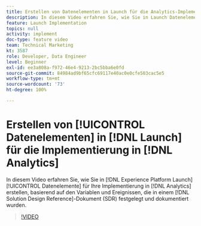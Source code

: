 ```yaml
---
title: Erstellen von Datenelementen in Launch für die Analytics-Implementierung
description: In diesem Video erfahren Sie, wie Sie in Launch Datenelemente für Ihre Analytics-Implementierung erstellen, basierend auf den Variablen und Ereignissen, die in einem Lösungs-Design-Referenzdokument (Solution Design Reference, SDR) festgelegt und dokumentiert wurden.
feature: Launch Implementation
topics: null
activity: implement
doc-type: feature video
team: Technical Marketing
kt: 3587
role: Developer, Data Engineer
level: Beginner
exl-id: ee3a808a-f972-46e4-9213-2bc5bba6e0fd
source-git-commit: 84984ad9bf65cfc69117e40ac0e0cfe503cac5e5
workflow-type: tm+mt
source-wordcount: '73'
ht-degree: 100%

---
```


# Erstellen von [!UICONTROL Datenelementen] in [!DNL Launch] für die Implementierung in [!DNL Analytics]

In diesem Video erfahren Sie, wie Sie in [!DNL Experience Platform Launch] [!UICONTROL Datenelemente] für Ihre Implementierung in [!DNL Analytics] erstellen, basierend auf den Variablen und Ereignissen, die in einem [!DNL Solution Design Reference]-Dokument (SDR) festgelegt und dokumentiert wurden.

>[!VIDEO](https://video.tv.adobe.com/v/28760/?quality=12&learn=on)
